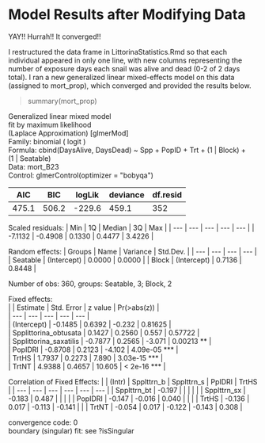 # Model Results after Modifying Data

YAY!! Hurrah!! It converged!!

I restructured the data frame in LittorinaStatistics.Rmd so that each individual appeared in only one line, with new columns representing the number of exposure days each snail was alive and dead (0-2 of 2 days total). I ran a new generalized linear mixed-effects model on this data (assigned to mort_prop), which converged and provided the results below.

> summary(mort_prop)

Generalized linear mixed model  
  fit by maximum likelihood  
  (Laplace Approximation) [glmerMod]  
 Family: binomial  ( logit )  
Formula: cbind(DaysAlive, DaysDead) ~ Spp + PopID + Trt + (1 | Block) +  
    (1 | Seatable)  
   Data: mort_B23  
Control: glmerControl(optimizer = "bobyqa")  

| AIC | BIC | logLik | deviance | df.resid |
|---|---|---|---|---|
|475.1 | 506.2 | -229.6 | 459.1 | 352 |

Scaled residuals: 
| Min | 1Q | Median | 3Q | Max |
| --- | --- | --- | --- | --- |
| -7.1132 | -0.4908 | 0.1330 | 0.4477 | 3.4226 |

Random effects:
| Groups | Name | Variance | Std.Dev. |
| --- | --- | --- | --- |
| Seatable | (Intercept) | 0.0000 | 0.0000 |
| Block | (Intercept) | 0.7136 | 0.8448 |

Number of obs: 360, groups: Seatable, 3; Block, 2

Fixed effects:  
|                         | Estimate  | Std. Error  | z value | Pr(>abs(z))     |  
| ---                     | ---       | ---         | ---     | ---          |  
| (Intercept)             | -0.1485   | 0.6392      | -0.232  | 0.81625      |  
| Spplittorina_obtusata   | 0.1427    | 0.2560      | 0.557   | 0.57722      |  
| Spplittorina_saxatilis  | -0.7877   | 0.2565      | -3.071  |  0.00213 **  |  
| PopIDRI                 | -0.8708   | 0.2123      | -4.102  | 4.09e-05 *** |  
| TrtHS                   | 1.7937    | 0.2273      | 7.890   | 3.03e-15 *** |  
| TrtNT                   | 4.9388    | 0.4657      | 10.605  |  < 2e-16 *** |  

Correlation of Fixed Effects:
| | (Intr) | Spplttrn_b | Spplttrn_s | PpIDRI | TrtHS |
| --- | --- | --- | --- | --- | --- |
| Spplttrn_bt | -0.197 | | | | |
| Spplttrn_sx | -0.183 | 0.487 | | | |
| PopIDRI | -0.147 | -0.016 | 0.040 | | |
| TrtHS | -0.136 | 0.017 | -0.113 | -0.141 | |
| TrtNT | -0.054 | 0.017 | -0.122 | -0.143 | 0.308 |

convergence code: 0  
boundary (singular) fit: see ?isSingular

